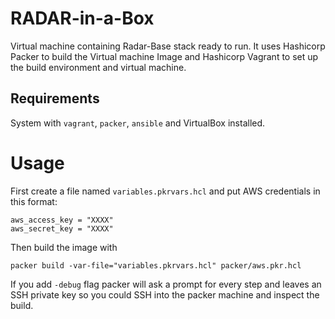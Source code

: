 # RADAR-in-a-Box

Virtual machine containing Radar-Base stack ready to run. It uses Hashicorp Packer to build the Virtual machine Image and Hashicorp Vagrant to set up the build environment and virtual machine.

## Requirements

System with `vagrant`, `packer`, `ansible` and VirtualBox installed.

# Usage
First create a file named `variables.pkrvars.hcl` and put AWS credentials in this format:
```
aws_access_key = "XXXX"
aws_secret_key = "XXXX"
```

Then build the image with

```
packer build -var-file="variables.pkrvars.hcl" packer/aws.pkr.hcl
```

If you add `-debug` flag packer will ask a prompt for every step and leaves an SSH private key so you could SSH into the packer machine and inspect the build.
